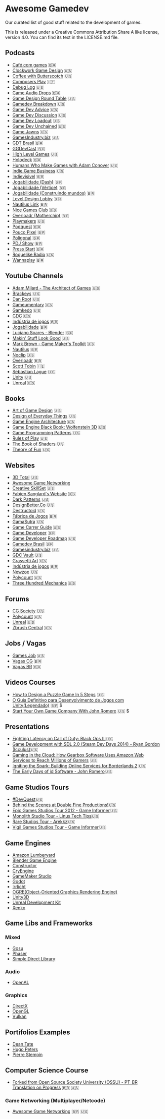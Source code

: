 ﻿# Awesome Gamedev
Our curated list of good stuff related to the development of games.

This is released under a Creative Commons Attribution Share A like license, version 4.0. You can find its text in the LICENSE.md file.

## Podcasts

- [Café com games](https://open.spotify.com/show/0rR9g8Iy0avEb0LyUzS6YX) 🇧🇷
- [Clockwork Game Design](http://keithburgun.net/podcast-2/) 🇺🇸
- [Coffee with Butterscotch](https://www.bscotch.net/podcast) 🇺🇸
- [Composers Play](https://www.youtube.com/playlist?list=PL05Yj9M-fWdJUySLU5fJ8Lg6h6t43_0nf) 🇮🇪
- [Debug Log](http://thedebuglog.com/category/podcast) 🇺🇸
- [Game Audio Drops](http://gameaudioacademy.com/gac-podcast-drops) 🇧🇷
- [Game Design Round Table](http://thegamedesignroundtable.com/) 🇺🇸
- [Gamedev Breakdown](https://soundcloud.com/user-782123614) 🇺🇸
- [Game Dev Advice](https://www.gamedevadvice.com/) 🇺🇸
- [Game Dev Discussion](https://www.artstation.com/alexbeddows/blog) 🇺🇸
- [Game Dev Loadout](https://www.gamedevloadout.com/podcast/) 🇺🇸
- [Game Dev Unchained](https://www.gamedevunchained.com) 🇺🇸
- [Game Jawns](https://gamejawns.podbean.com/) 🇺🇸
- [GamesIndustry.biz](http://gibiz.libsyn.com/podcast) 🇺🇸
- [GDT Brasil](https://anchor.fm/gdtbrasil) 🇧🇷
- [GGDevCast](https://ggdevcast.com.br) 🇧🇷
- [High Level Games](https://www.highlevelgames.ca/podcastingnetwork) 🇺🇸
- [Holodeck](https://www.holodeckdesign.com.br/category/podcast/) 🇧🇷
- [Humans Who Make Games with Adam Conover](https://starburns.audio/podcasts/humans-who-make-games/) 🇺🇸
- [Indie Game Business](http://indiegame.business/) 🇺🇸
- [Indievisivel](http://indievisivel.com.br/category/podcast-indievisivel/) 🇧🇷
- [Jogabilidade (Dash)](http://jogabilida.de/category/podcasts/podcast-games/dash/) 🇧🇷
- [Jogabilidade (Vértice)](http://jogabilida.de/category/podcasts/podcast-games/vertice/) 🇧🇷
- [Jogabilidade (Construindo mundos)](http://jogabilida.de/category/podcasts/podcast-games/construindo-mundo/) 🇧🇷
- [Level Design Lobby](http://leveldesignlobby.libsyn.com/website) 🇧🇷
- [Nautilus Link](https://soundcloud.com/nautiluslink) 🇧🇷
- [Nice Games Club](https://nicegames.club/) 🇺🇸
- [Overloadr (Motherchip)](http://overloadr.com.br/podcasts/motherchip/) 🇧🇷
- [Playmakers](http://brightblack.co/podcast/) 🇺🇸
- [Podquest](http://www.podquest.com.br) 🇧🇷
- [Pouco Pixel](https://poucopixel.com/) 🇧🇷
- [Poligonal](https://www.vice.com/pt_br/topic/poligonal) 🇧🇷
- [PDJ Show](https://producaodejogos.com/topicos/pdj-show/) 🇧🇷
- [Press Start](https://open.spotify.com/show/4XC6e1yLqXvTB0yeeKGLyv?si=91ts7aeJShmFGHExUV4KpA) 🇧🇷
- [Roguelike Radio](http://www.roguelikeradio.com/) 🇺🇸
- [Wannaplay](http://www.wannaplay.com.br/podcasts/) 🇧🇷

## Youtube Channels

- [Adam Milard - The Architect of Games](https://www.youtube.com/user/Thefearalcarrot) 🇺🇸
- [Brackeys](https://www.youtube.com/channel/UCYbK_tjZ2OrIZFBvU6CCMiA) 🇺🇸
- [Dan Root](https://www.youtube.com/user/rootay) 🇺🇸
- [Gameumentary](https://www.youtube.com/channel/UCJS-pvsdN8JBnyPpV47gLSg) 🇺🇸
- [Gamkedo](https://www.youtube.com/user/GameDevLessons) 🇺🇸
- [GDC](https://www.youtube.com/channel/UC0JB7TSe49lg56u6qH8y_MQ) 🇺🇸
- [Indústria de jogos](https://www.youtube.com/channel/UCwTIfd7zrjlPxzEU_NlqznA) 🇧🇷
- [Jogabilidade](https://www.youtube.com/user/jogabilidades) 🇧🇷
- [Luciano Soares - Blender](https://www.youtube.com/user/lsdruid/videos) 🇧🇷
- [Makin' Stuff Look Good](https://www.youtube.com/channel/UCEklP9iLcpExB8vp_fWQseg) 🇺🇸
- [Mark Brown - Game Maker's Toolkit](https://www.youtube.com/channel/UCqJ-Xo29CKyLTjn6z2XwYAw) 🇺🇸
- [Nautilus](https://www.youtube.com/user/nautiluslink) 🇧🇷
- [Noclip](https://www.youtube.com/channel/UC0fDG3byEcMtbOqPMymDNbw) 🇺🇸
- [Overloadr](https://www.youtube.com/user/overloadr) 🇧🇷
- [Scott Tobin](https://www.youtube.com/user/tobinmusic) 🇮🇪
- [Sebastian Lague](https://www.youtube.com/channel/UCmtyQOKKmrMVaKuRXz02jbQ) 🇺🇸
- [Unity](https://www.youtube.com/user/Unity3D) 🇺🇸
- [Unreal](https://www.youtube.com/channel/UCBobmJyzsJ6Ll7UbfhI4iwQ) 🇺🇸

## Books

- [Art of Game Design](https://www.amazon.com/Art-Game-Design-Lenses-Second/dp/1466598646) 🇺🇸
- [Design of Everyday Things](https://www.amazon.com/Design-Everyday-Things-Revised-Expanded/dp/0465050654) 🇺🇸
- [Game Engine Architecture](http://gameenginebook.com/) 🇺🇸
- [Game Engine Black Book: Wolfenstein 3D](https://www.amazon.com/Game-Engine-Black-Book-Wolfenstein/dp/1539692876) 🇺🇸
- [Game Programming Patterns](http://gameprogrammingpatterns.com/) 🇺🇸
- [Rules of Play](https://www.amazon.com/Rules-Play-Design-Fundamentals-Press/dp/0262240459) 🇺🇸
- [The Book of Shaders](https://thebookofshaders.com/) 🇺🇸
- [Theory of Fun](https://www.amazon.com/Theory-Game-Design-Raph-Koster/dp/1449363210) 🇺🇸

## Websites

- [3D Total](https://www.3dtotal.com) 🇺🇸
- [Awesome Game Networking](https://github.com/MFatihMAR/Awesome-Game-Networking)
- [Creative SkillSet](http://creativeskillset.org) 🇺🇸
- [Fabien Sanglard's Website](http://fabiensanglard.net/) 🇺🇸
- [Dark Patterns](https://darkpatterns.org) 🇺🇸
- [DesignBetter.Co](https://www.designbetter.co) 🇺🇸
- [Destructoid](https://www.destructoid.com) 🇺🇸
- [Fábrica de Jogos](http://www.fabricadejogos.net) 🇧🇷
- [GamaSutra](https://www.gamasutra.com/) 🇺🇸
- [Game Carrer Guide](https://www.gamecareerguide.com) 🇺🇸
- [Game Developer](https://gamedeveloper.com.br) 🇧🇷
- [Game Developer Roadmap](https://github.com/utilForever/game-developer-roadmap) 🇺🇸
- [Gamedev Brasil](http://www.gamedev.com.br) 🇧🇷
- [Gamesindustry.biz](https://www.gamesindustry.biz) 🇺🇸
- [GDC Vault](https://www.gdcvault.com/) 🇺🇸
- [Grassetti Art](https://gumroad.com/grassettiart) 🇺🇸
- [Indústria de jogos](http://www.industriadejogos.com.br) 🇧🇷
- [Newzoo](https://newzoo.com) 🇺🇸
- [Polycount](https://polycount.com) 🇺🇸
- [Three Hundred Mechanics](http://www.squidi.net) 🇺🇸

## Forums

- [CG Society](http://forums.cgsociety.org) 🇺🇸
- [Polycount](https://polycount.com/forum) 🇺🇸
- [Unreal](https://forums.unrealengine.com) 🇺🇸
- [Zbrush Central](http://www.zbrushcentral.com/forum.php) 🇺🇸

## Jobs / Vagas

- [Games Job](http://www.gamesjob.com.br) 🇺🇸
- [Vagas CG](https://vagascg.com.br) 🇧🇷
- [Vagas BR](https://twitter.com/vaggasbr) 🇧🇷

## Videos Courses

- [How to Design a Puzzle Game In 5 Steps](https://www.youtube.com/watch?v=IxEg_Dr2utc) 🇺🇸
- [O Guia Definitivo para Desenvolvimento de Jogos com Unity(Legendado)](https://www.udemy.com/o-guia-definitivo-para-desenvolvimento-de-jogos-com-unity/) 🇧🇷 $
- [Start Your Own Game Company With John Romero](https://www.linkedin.com/learning/start-your-own-game-company-with-john-romero/) 🇺🇸 $

## Presentations

- [Fighting Latency on Call of Duty: Black Ops III](https://www.youtube.com/watch?v=EtLHLfNpu84&t=86s)🇺🇸
- [Game Development with SDL 2.0 (Steam Dev Days 2014) - Ryan Gordon (Icculus)](https://www.youtube.com/watch?v=MeMPCSqQ-34)🇺🇸
- [Gaming in the Cloud: How Gearbox Software Uses Amazon Web Services to Reach Millions of Gamers](https://www.slideshare.net/JimmyS7/gaming-in-the-cloud-how-gearbox-software-uses-amazon-web-services-to-reach-millions-of-gamers) 🇺🇸
- [Igniting the Spark: Building Online Services for Borderlands 2](https://www.slideshare.net/JimmyS7/igniting-the-spark-building-online-services-for-borderlands-2) 🇺🇸
- [The Early Days of id Software - John Romero](https://www.youtube.com/watch?v=E2MIpi8pIvY)🇺🇸

## Game Studios Tours

- [#DevQuest](https://www.youtube.com/watch?v=8-j-iHCZC_Q)🇺🇸
- [Behind the Scenes at Double Fine Productions!](https://www.youtube.com/watch?v=sIxCFemhogo)🇺🇸
- [Epic Games Studios Tour 2012 - Game Informer](https://www.youtube.com/watch?v=2DvC3hpOhKI)🇺🇸
- [Monolith Studio Tour - Linus Tech Tips](https://www.youtube.com/watch?v=VUlLcO5sKIk)🇺🇸
- [Rare Studios Tour - Arekkz](https://www.youtube.com/watch?v=lHmeKEFzBBs&t=289s)🇺🇸
- [Vigil Games Studios Tour - Game Informer](https://www.youtube.com/watch?v=EdUvOhOFeiY)🇺🇸

## Game Engines

- [Amazon Lumberyard](https://aws.amazon.com/pt/lumberyard/)
- [Blender Game Engine](https://www.blender.org/)
- [Constructor](https://www.construct.net/)
- [CryEngine](https://www.cryengine.com/)
- [GameMaker Studio](https://www.yoyogames.com/gamemaker)
- [Godot](https://godotengine.org/)
- [Irrlicht](http://irrlicht.sourceforge.net/)
- [OGRE(Object-Oriented Graphics Rendering Engine)](https://www.ogre3d.org/)
- [Unity3D](http://www.unity3d.com)
- [Unreal Development Kit](http://www.unrealengine.com)
- [Xenko](http://www.xenko.com)

## Game Libs and Frameworks

### Mixed

- [Gosu](https://www.libgosu.org/)
- [Phaser](https://phaser.io/)
- [Simple Direct Library](http://www.libsdl.org)

### Audio

- [OpenAL](https://www.openal.org/)

### Graphics

- [DirectX](https://blogs.msdn.microsoft.com/directx/)
- [OpenGL](https://www.opengl.org/)
- [Vulkan](https://www.khronos.org/vulkan/)

## Portifolios Examples

- [Dean Tate](http://www.iamdeantate.com/)
- [Hugo Peters](http://hugo.fyi/)
- [Pierre Stempin](http://www.pierre-stempin.com/)


## Computer Science Course

- [Forked from Open Source Society University (OSSU) - PT_BR Translation on Progress](https://github.com/jamtasticgd/computer-science) 🇧🇷 🇺🇸

### Game Networking (Multiplayer/Netcode)

- [Awesome Game Networking](https://github.com/jamtasticgd/Awesome-Game-Networking) 🇧🇷 🇺🇸
